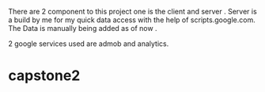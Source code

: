 There are 2 component to this project one is the client and server . Server is a build by me for my quick data access 
with the help of scripts.google.com. The Data is manually being added as of now .

2 google services used are admob and analytics.


# capstone2
